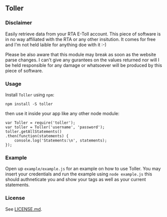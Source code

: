 ## Toller

### Disclaimer
Easily retrieve data from your RTA E-Toll account.
This piece of software is in no way affiliated with the RTA or any other insitution. It comes for free and I'm not held laible for anything doe with it :-)

Please be also aware that this module may break as soon as the website parse changes. I can't give any gurantees on the values returned nor will I be held responsible for any damage or whatsoever will be produced by this piece of software.

### Usage

Install `Toller` using `npm`:

```
npm install -S toller
```

then use it inside your app like any other node module:

```
var Toller = require('toller');
var toller = Toller('username', 'password');
toller.getAllStatements()
.then(function(statements) {
	console.log('Statements:\n', statements);
});
```

### Example

Open up `example/example.js` for an example on how to use Toller.
You may insert your credentials and run the example using `node example.js` this should authneticate you and show your tags as well as your current statements.

### License
See [LICENSE.md](LICENSE.md).